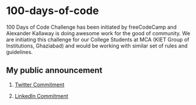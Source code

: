 # 100-days-of-code
100 Days of Code Challenge has been initiated by freeCodeCamp and Alexander Kallaway is doing awesome work for the good of community. We are initiating this challenge for our College Students at MCA (KIET Group of Institutions, Ghaziabad) and would be working with similar set of rules and guidelines.

## My public announcement 
1. [Twitter Commitment](https://twitter.com/chetanhere/status/1013390294128185344)

2. [LinkedIn Commitment](https://www.linkedin.com/feed/update/urn:li:activity:6419136040908492800)
